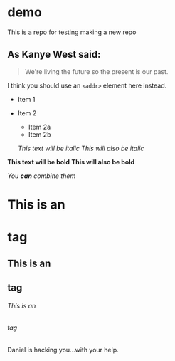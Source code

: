 # demo
This is a repo for testing making a new repo

## As Kanye West said:

> We're living the future so
> the present is our past.

I think you should use an
`<addr>` element here instead.

* Item 1
* Item 2
  * Item 2a
  * Item 2b

  *This text will be italic*
_This will also be italic_

**This text will be bold**
__This will also be bold__

_You **can** combine them_

# This is an <h1> tag
## This is an <h2> tag
###### This is an <h6> tag

Daniel is hacking you...with your help.
